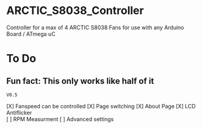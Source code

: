 # ARCTIC_S8038_Controller
Controller for a max of 4 ARCTIC S8038 Fans for use with any Arduino Board / ATmega uC

# To Do
Fun fact: This only works like half of it
----------------------------------------------------------------------------
	V0.5

[X]	Fanspeed can be controlled
[X]	Page switching
[X]	About Page
[X]	LCD Antiflicker  
[ ]	RPM Measurment
[ ] Advanced settings  

